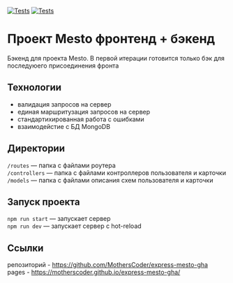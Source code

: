 [![Tests](../../actions/workflows/tests-13-sprint.yml/badge.svg)](../../actions/workflows/tests-13-sprint.yml) [![Tests](../../actions/workflows/tests-14-sprint.yml/badge.svg)](../../actions/workflows/tests-14-sprint.yml)
# Проект Mesto фронтенд + бэкенд
Бэкенд для проекта Mesto. В первой итерации готовится только бэк для последуюего присоединения фронта

## Технологии
- валидация запросов на сервер
- единая маршритузация запросов на сервер
- стандартихированная работа с ошибками
- взаимодейстие с БД MongoDB
## Директории

`/routes` — папка с файлами роутера  
`/controllers` — папка с файлами контроллеров пользователя и карточки   
`/models` — папка с файлами описания схем пользователя и карточки  
  
## Запуск проекта

`npm run start` — запускает сервер   
`npm run dev` — запускает сервер с hot-reload

## Ссылки
репозиторий - https://github.com/MothersCoder/express-mesto-gha
pages - https://motherscoder.github.io/express-mesto-gha/
